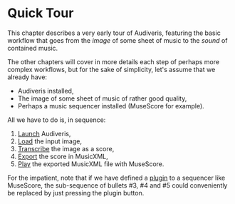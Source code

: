 ---
---
# Quick Tour

This chapter describes a very early tour of Audiveris, featuring the basic workflow that goes from
the _image_ of some sheet of music to the _sound_ of contained music.

The other chapters will cover in more details each step of perhaps more complex workflows,
but for the sake of simplicity, let's assume that we already have:

* Audiveris installed,
* The image of some sheet of music of rather good quality,
* Perhaps a music sequencer installed (MuseScore for example).

All we have to do is, in sequence:
1. [Launch](launch.md) Audiveris,
2. [Load](load.md) the input image,
3. [Transcribe](transcribe.md) the image as a score,
4. [Export](export.md) the score in MusicXML,
5. [Play](play.md) the exported MusicXML file with MuseScore.

For the impatient, note that if we have defined a [plugin](../advanced/plugins.md) to a sequencer
like MuseScore, the sub-sequence of bullets \#3, \#4 and \#5 could conveniently be replaced by just
pressing the plugin button.
